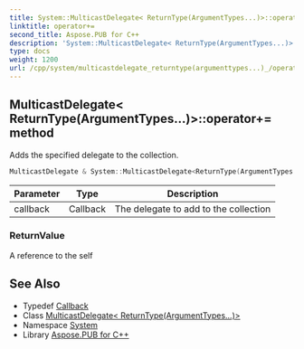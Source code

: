 ```yaml
---
title: System::MulticastDelegate< ReturnType(ArgumentTypes...)>::operator+= method
linktitle: operator+=
second_title: Aspose.PUB for C++
description: 'System::MulticastDelegate< ReturnType(ArgumentTypes...)>::operator+= method. Adds the specified delegate to the collection in C++.'
type: docs
weight: 1200
url: /cpp/system/multicastdelegate_returntype(argumenttypes...)_/operator+=/
---
```

## MulticastDelegate< ReturnType(ArgumentTypes...)>::operator+= method


Adds the specified delegate to the collection.

```cpp
MulticastDelegate & System::MulticastDelegate<ReturnType(ArgumentTypes...)>::operator+=(Callback callback)
```


| Parameter | Type | Description |
| --- | --- | --- |
| callback | Callback | The delegate to add to the collection |

### ReturnValue

A reference to the self

## See Also

* Typedef [Callback](../callback/)
* Class [MulticastDelegate< ReturnType(ArgumentTypes...)>](../)
* Namespace [System](../../)
* Library [Aspose.PUB for C++](../../../)
